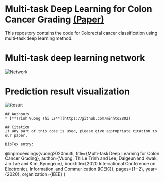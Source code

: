 # Multi-task Deep Learning for Colon Cancer Grading [(Paper)](https://ieeexplore.ieee.org/document/9051305)
This repository contains the code for Colorectal cancer classification using multi-task deep learning method. 

# Multi-task deep learning network
![Network](https://github.com/timmyvg/Colon_cancer_grading_multitask/tree/master/Image/DenseNet_multitask.gif)
# Prediction result visualization 
![Result](https://github.com/timmyvg/Colon_cancer_grading_multitask/tree/master/Image/Result_visualization.png)

```
## Authours
* [**Trinh Vuong Thi Le**](https://github.com/minhto2802)

## Citation
If any part of this code is used, please give appropriate citation to our paper.

BibTex entry:  
```
@inproceedings{vuong2020multi,
  title={Multi-task Deep Learning for Colon Cancer Grading},
  author={Vuong, Thi Le Trinh and Lee, Daigeun and Kwak, Jin Tae and Kim, Kyungeun},
  booktitle={2020 International Conference on Electronics, Information, and Communication (ICEIC)},
  pages={1--2},
  year={2020},
  organization={IEEE}
}
```
